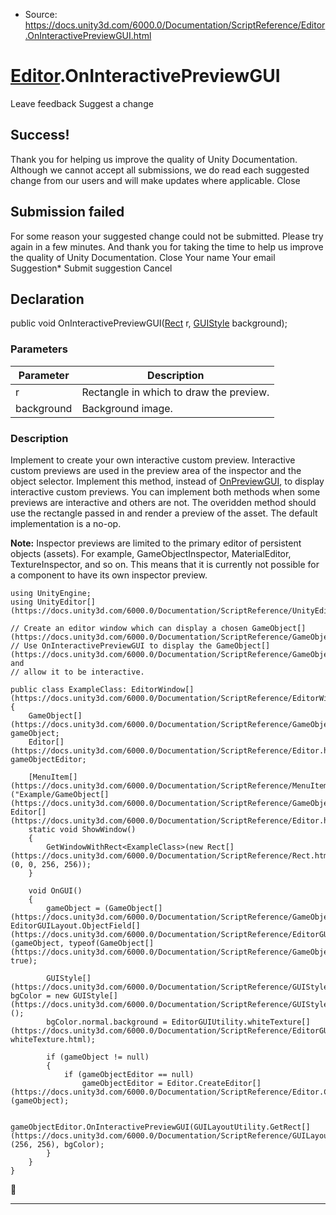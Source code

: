 * Source: https://docs.unity3d.com/6000.0/Documentation/ScriptReference/Editor.OnInteractivePreviewGUI.html

#  [Editor](https://docs.unity3d.com/6000.0/Documentation/ScriptReference/Editor.html).OnInteractivePreviewGUI
Leave feedback
Suggest a change
## Success!
Thank you for helping us improve the quality of Unity Documentation. Although we cannot accept all submissions, we do read each suggested change from our users and will make updates where applicable.
Close
## Submission failed
For some reason your suggested change could not be submitted. Please <a>try again</a> in a few minutes. And thank you for taking the time to help us improve the quality of Unity Documentation.
Close
Your name Your email Suggestion* Submit suggestion
Cancel
## Declaration
public void OnInteractivePreviewGUI([Rect](https://docs.unity3d.com/6000.0/Documentation/ScriptReference/Rect.html) r, [GUIStyle](https://docs.unity3d.com/6000.0/Documentation/ScriptReference/GUIStyle.html) background); 
### Parameters
Parameter | Description  
---|---  
r | Rectangle in which to draw the preview.  
background | Background image.  
### Description
Implement to create your own interactive custom preview. Interactive custom previews are used in the preview area of the inspector and the object selector.
Implement this method, instead of [OnPreviewGUI](https://docs.unity3d.com/6000.0/Documentation/ScriptReference/Editor.OnPreviewGUI.html), to display interactive custom previews. You can implement both methods when some previews are interactive and others are not. The overidden method should use the rectangle passed in and render a preview of the asset. The default implementation is a no-op.  
  
**Note:** Inspector previews are limited to the primary editor of persistent objects (assets). For example, GameObjectInspector, MaterialEditor, TextureInspector, and so on. This means that it is currently not possible for a component to have its own inspector preview.
```
using UnityEngine;
using UnityEditor[](https://docs.unity3d.com/6000.0/Documentation/ScriptReference/UnityEditor.html);  
  
// Create an editor window which can display a chosen GameObject[](https://docs.unity3d.com/6000.0/Documentation/ScriptReference/GameObject.html).
// Use OnInteractivePreviewGUI to display the GameObject[](https://docs.unity3d.com/6000.0/Documentation/ScriptReference/GameObject.html) and
// allow it to be interactive.  
  
public class ExampleClass: EditorWindow[](https://docs.unity3d.com/6000.0/Documentation/ScriptReference/EditorWindow.html)
{
    GameObject[](https://docs.unity3d.com/6000.0/Documentation/ScriptReference/GameObject.html) gameObject;
    Editor[](https://docs.unity3d.com/6000.0/Documentation/ScriptReference/Editor.html) gameObjectEditor;  
  
    [MenuItem[](https://docs.unity3d.com/6000.0/Documentation/ScriptReference/MenuItem.html)("Example/GameObject[](https://docs.unity3d.com/6000.0/Documentation/ScriptReference/GameObject.html) Editor[](https://docs.unity3d.com/6000.0/Documentation/ScriptReference/Editor.html)")]
    static void ShowWindow()
    {
        GetWindowWithRect<ExampleClass>(new Rect[](https://docs.unity3d.com/6000.0/Documentation/ScriptReference/Rect.html)(0, 0, 256, 256));
    }  
  
    void OnGUI()
    {
        gameObject = (GameObject[](https://docs.unity3d.com/6000.0/Documentation/ScriptReference/GameObject.html)) EditorGUILayout.ObjectField[](https://docs.unity3d.com/6000.0/Documentation/ScriptReference/EditorGUILayout.ObjectField.html)(gameObject, typeof(GameObject[](https://docs.unity3d.com/6000.0/Documentation/ScriptReference/GameObject.html)), true);  
  
        GUIStyle[](https://docs.unity3d.com/6000.0/Documentation/ScriptReference/GUIStyle.html) bgColor = new GUIStyle[](https://docs.unity3d.com/6000.0/Documentation/ScriptReference/GUIStyle.html)();
        bgColor.normal.background = EditorGUIUtility.whiteTexture[](https://docs.unity3d.com/6000.0/Documentation/ScriptReference/EditorGUIUtility-whiteTexture.html);  
  
        if (gameObject != null)
        {
            if (gameObjectEditor == null)
                gameObjectEditor = Editor.CreateEditor[](https://docs.unity3d.com/6000.0/Documentation/ScriptReference/Editor.CreateEditor.html)(gameObject);  
  
            gameObjectEditor.OnInteractivePreviewGUI(GUILayoutUtility.GetRect[](https://docs.unity3d.com/6000.0/Documentation/ScriptReference/GUILayoutUtility.GetRect.html)(256, 256), bgColor);
        }
    }
}
```

* * *
